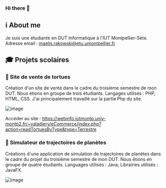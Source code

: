 ### Hi there 👋

<!--
**Maelis-Rakowski/Maelis-Rakowski** is a ✨ _special_ ✨ repository because its `README.md` (this file) appears on your GitHub profile.

Here are some ideas to get you started:

- 🔭 I’m currently working on ...
- 🌱 I’m currently learning ...
- 👯 I’m looking to collaborate on ...
- 🤔 I’m looking for help with ...
- 💬 Ask me about ...
- 📫 How to reach me: ...
- 😄 Pronouns: ...
- ⚡ Fun fact: ...
-->
## :information_source: About me

Je suis une étudiante en DUT Informatique à l'IUT Montpellier-Sète.
Adresse email : maelis.rakowski@etu.umontpellier.fr


## :mortar_board: Projets scolaires

### :turtle: Site de vente de tortues

Création d'un site de vente dans le cadre du troisième semestre de mon DUT. Nous étions en groupe de trois étudiants. Langages utilisés : PHP, HTML, CSS.
J'ai principalement travaillé sur la partie Php du site.

![image](https://user-images.githubusercontent.com/77644739/150400250-eeae9a21-d7b5-43e1-9565-2e910b4e3552.png)

 Accéder au site : https://webinfo.iutmontp.univ-montp2.fr/~valadiery/eCommerce/index.php?action=readTortuesByType&type=Terrestre
 
 ### :milky_way: Simulateur de trajectoires de planètes
 
Créations d'une application de simulation de trajectoires de planètes dans le cadre du projet du troisième semestre de mon DUT. Nous étions en groupe de quatre étudiants. Languages utilisés : Java; Librairies utilisés : JavaFX.

![image](https://user-images.githubusercontent.com/77644739/150406976-e85f631a-0ded-4ac0-b3f2-8e6c18c94b92.png)



 
 
